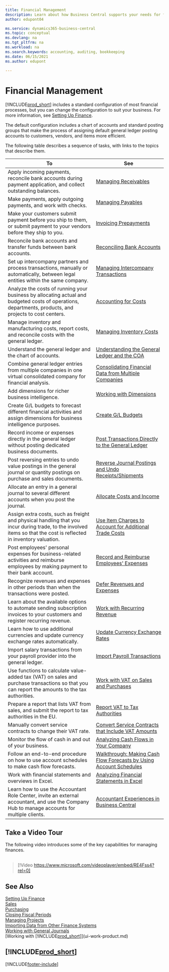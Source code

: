```yaml
---
title: Financial Management
description: Learn about how Business Central supports your needs for financial management, accounting, auditing, and bookkeeping.
author: edupont04

ms.service: dynamics365-business-central
ms.topic: conceptual
ms.devlang: na
ms.tgt_pltfrm: na
ms.workload: na
ms.search.keywords: accounting, auditing, bookkeeping
ms.date: 06/15/2021
ms.author: edupont

---
```

# Financial Management

[!INCLUDE[prod_short](includes/prod_short.md)] includes a standard configuration of most financial processes, but you can change the configuration to suit your business. For more information, see [Setting Up Finance](finance-setup-finance.md).

The default configuration includes a chart of accounts and standard posting groups that make the process of assigning default general ledger posting accounts to customers, vendors, and items more efficient.  

The following table describes a sequence of tasks, with links to the topics that describe them.  

| To | See |
| --- | --- |
| Apply incoming payments, reconcile bank accounts during payment application, and collect outstanding balances. |[Managing Receivables](receivables-manage-receivables.md) |
| Make payments, apply outgoing payments, and work with checks. |[Managing Payables](payables-manage-payables.md) |
|Make your customers submit payment before you ship to them, or submit payment to your vendors before they ship to you.|[Invoicing Prepayments](finance-invoice-prepayments.md)|
| Reconcile bank accounts and transfer funds between bank accounts. |[Reconciling Bank Accounts](bank-manage-bank-accounts.md) |
|Set up intercompany partners and process transactions, manually or automatically, between legal entities within the same company.|[Managing Intercompany Transactions](intercompany-manage.md)|
|Analyze the costs of running your business by allocating actual and budgeted costs of operations, departments, products, and projects to cost centers.|[Accounting for Costs](finance-manage-cost-accounting.md)|
|Manage inventory and manufacturing costs, report costs, and reconcile costs with the general ledger.|[Managing Inventory Costs](finance-manage-inventory-costs.md)|
| Understand the general ledger and the chart of accounts. |[Understanding the General Ledger and the COA](finance-general-ledger.md) |
|Combine general ledger entries from multiple companies in one virtual consolidated company for financial analysis.|[Consolidating Financial Data from Multiple Companies](finance-consolidated-company-reporting.md)|
| Add dimensions for richer business intelligence. |[Working with Dimensions](finance-dimensions.md) |
| Create G/L budgets to forecast different financial activities and assign dimensions for business intelligence purposes. |[Create G/L Budgets](finance-how-create-budgets.md) |
|Record income or expenses directly in the general ledger without posting dedicated business documents.|[Post Transactions Directly to the General Ledger](finance-how-post-transactions-directly.md)|
|Post reversing entries to undo value postings in the general journal or quantity postings on purchase and sales documents. |[Reverse Journal Postings and Undo Receipts/Shipments](finance-how-reverse-journal-posting.md)|
|Allocate an entry in a general journal to several different accounts when you post the journal. |[Allocate Costs and Income](year-allocate-costs-income.md) |
| Assign extra costs, such as freight and physical handling that you incur during trade, to the involved items so that the cost is reflected in inventory valuation. |[Use Item Charges to Account for Additional Trade Costs](payables-how-assign-item-charges.md) |
|Post employees' personal expenses for business-related activities and reimburse employees by making payment to their bank account.|[Record and Reimburse Employees' Expenses](finance-how-record-reimburse-employee-expenses.md)|
| Recognize revenues and expenses in other periods than when the transactions were posted. |[Defer Revenues and Expenses](finance-how-defer-revenue-expenses.md)|
| Learn about the available options to automate sending subscription invoices to your customers and register recurring revenue. |[Work with Recurring Revenue](finance-recurring-invoicing.md)|
|Learn how to use additional currencies and update currency exchange rates automatically. |[Update Currency Exchange Rates](finance-how-update-currencies.md)|
| Import salary transactions from your payroll provider into the general ledger. |[Import Payroll Transactions](finance-how-import-payroll-transactions.md)|
|Use functions to calculate value-added tax (VAT) on sales and purchase transactions so that you can report the amounts to the tax authorities.|[Work with VAT on Sales and Purchases](finance-work-with-vat.md)|
|Prepare a report that lists VAT from sales, and submit the report to tax authorities in the EU. | [Report VAT to Tax Authorities](finance-how-report-vat.md)|
|Manually convert service contracts to change their VAT rate.|[Convert Service Contracts that Include VAT Amounts](service-how-to-convert-service-contracts.md)|
| Monitor the flow of cash in and out of your business. |[Analyzing Cash Flows in Your Company](finance-analyze-cash-flow.md) |
|Follow an end-to-end procedure on how to use account schedules to make cash flow forecasts.|[Walkthrough: Making Cash Flow Forecasts by Using Account Schedules](walkthrough-making-cash-flow-forecasts-by-using-account-schedules.md)|
| Work with financial statements and overviews in Excel. |[Analyzing Financial Statements in Excel](finance-analyze-excel.md) |
|Learn how to use the Accountant Role Center, invite an external accountant, and use the Company Hub to manage accounts for multiple clients.|[Accountant Experiences in Business Central](finance-accounting.md)|  

## Take a Video Tour

The following video introduces some of the key capabilities for managing finances. <br><br>  

> [!Video https://www.microsoft.com/videoplayer/embed/RE4Fss4?rel=0]

## See Also

[Setting Up Finance](finance-setup-finance.md)  
[Sales](sales-manage-sales.md)  
[Purchasing](purchasing-manage-purchasing.md)  
[Closing Fiscal Periods](year-close-years-periods.md)  
[Managing Projects](projects-manage-projects.md)  
[Importing Data from Other Finance Systems](across-import-data-configuration-packages.md)  
[Working with General Journals](ui-work-general-journals.md)  
[Working with [!INCLUDE[prod_short](includes/prod_short.md)]](ui-work-product.md)  

## [!INCLUDE[prod_short](includes/free_trial_md.md)]  


[!INCLUDE[footer-include](includes/footer-banner.md)]